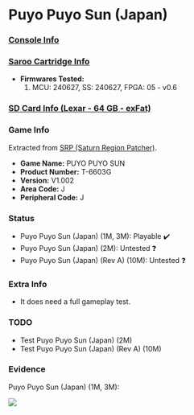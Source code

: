 # Puyo Puyo Sun (Japan)

### [Console Info](../../../../Info/Consoles/VA13/README.md)

### [Saroo Cartridge Info](../../../../Info/Cartridges/RetroGameParadiseStore/1.32F/README.md)

- <b>Firmwares Tested:</b>
  1. MCU: 240627, SS: 240627, FPGA: 05 - v0.6

### [SD Card Info (Lexar - 64 GB - exFat)](../../../../Info/SdCards/Lexar/64GB/exfat/README.md)

### Game Info

Extracted from [SRP (Saturn Region Patcher)](https://segaxtreme.net/resources/saturn-region-patcher.81/download).

- <b>Game Name:</b> PUYO PUYO SUN
- <b>Product Number:</b> T-6603G
- <b>Version:</b> V1.002
- <b>Area Code:</b> J
- <b>Peripheral Code:</b> J

### Status

- Puyo Puyo Sun (Japan) (1M, 3M): Playable :heavy_check_mark:
- Puyo Puyo Sun (Japan) (2M): Untested :question:
- Puyo Puyo Sun (Japan) (Rev A) (10M): Untested :question:

### Extra Info

- It does need a full gameplay test.

### TODO

- Test Puyo Puyo Sun (Japan) (2M)
- Test Puyo Puyo Sun (Japan) (Rev A) (10M)

### Evidence

Puyo Puyo Sun (Japan) (1M, 3M):

[![](https://img.youtube.com/vi/b_WaTCCnYXs/0.jpg)](https://www.youtube.com/watch?v=b_WaTCCnYXs)
